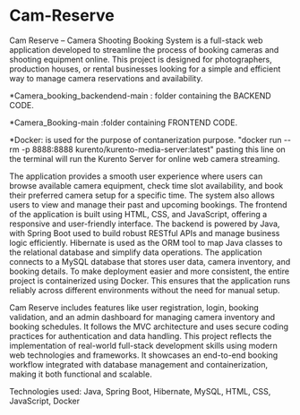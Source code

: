 # Cam-Reserve
Cam Reserve – Camera Shooting Booking System is a full-stack web application developed to streamline the process of booking cameras and shooting equipment online. This project is designed for photographers, production houses, or rental businesses looking for a simple and efficient way to manage camera reservations and availability.

*Camera_booking_backendend-main : folder containing the BACKEND CODE.

*Camera_Booking-main :folder containing FRONTEND CODE.

*Docker: is used for the purpose of contanerization purpose. "docker run --rm -p 8888:8888 kurento/kurento-media-server:latest"  pasting this line on the terminal will run the Kurento Server for online web camera streaming.

The application provides a smooth user experience where users can browse available camera equipment, check time slot availability, and book their preferred camera setup for a specific time. The system also allows users to view and manage their past and upcoming bookings.
The frontend of the application is built using HTML, CSS, and JavaScript, offering a responsive and user-friendly interface.
The backend is powered by Java, with Spring Boot used to build robust RESTful APIs and manage business logic efficiently. Hibernate is used as the ORM tool to map Java classes to the relational database and simplify data operations. The application connects to a MySQL database that stores user data, camera inventory, and booking details.
To make deployment easier and more consistent, the entire project is containerized using Docker. This ensures that the application runs reliably across different environments without the need for manual setup.

Cam Reserve includes features like user registration, login, booking validation, and an admin dashboard for managing camera inventory and booking schedules. It follows the MVC architecture and uses secure coding practices for authentication and data handling.
This project reflects the implementation of real-world full-stack development skills using modern web technologies and frameworks. It showcases an end-to-end booking workflow integrated with database management and containerization, making it both functional and scalable.

Technologies used: Java, Spring Boot, Hibernate, MySQL, HTML, CSS, JavaScript, Docker

